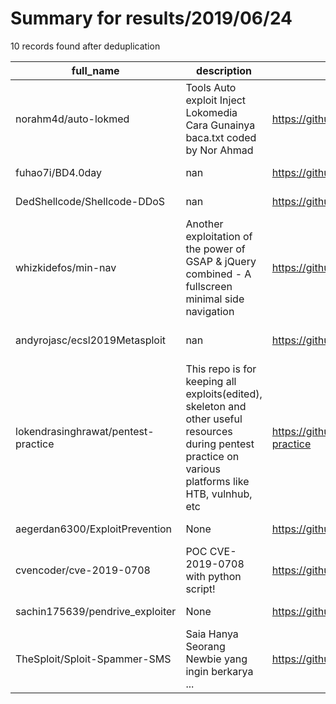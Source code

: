 
# Summary for results/2019/06/24
    
10 records found after deduplication

| full_name | description | html_url | matched_list | matched_count | pushed_at | size | stargazers_count | language | forks_count | vul_ids |
|-------------------------------------|--------------------------------------------------------------------------------------------------------------------------------------------------------|--------------------------------------------------------|----------------------------------|-----------------|---------------------------|--------|--------------------|------------|---------------|-------------------|
| norahm4d/auto-lokmed | Tools Auto exploit Inject Lokomedia Cara Gunainya baca.txt coded by Nor Ahmad | https://github.com/norahm4d/auto-lokmed | ['exploit'] | 1 | 2019-06-24 08:55:11+00:00 | 10 | 2 | Python | 2 | [] |
| fuhao7i/BD4.0day | nan | https://github.com/fuhao7i/BD4.0day | ['0day'] | 1 | 2019-06-24 05:23:53+00:00 | 1 | 1 | Python | 0 | [] |
| DedShellcode/Shellcode-DDoS | nan | https://github.com/DedShellcode/Shellcode-DDoS | ['shellcode'] | 1 | 2019-06-24 00:48:30+00:00 | 5 | 0 | Python | 0 | [] |
| whizkidefos/min-nav | Another exploitation of the power of GSAP & jQuery combined - A fullscreen minimal side navigation | https://github.com/whizkidefos/min-nav | ['exploit'] | 1 | 2019-06-24 06:58:46+00:00 | 4121 | 0 | CSS | 0 | [] |
| andyrojasc/ecsl2019Metasploit | nan | https://github.com/andyrojasc/ecsl2019Metasploit | ['metasploit module OR payload'] | 1 | 2019-06-24 07:23:49+00:00 | 1634 | 0 | JavaScript | 0 | [] |
| lokendrasinghrawat/pentest-practice | This repo is for keeping all exploits(edited), skeleton and other useful resources during pentest practice on various platforms like HTB, vulnhub, etc | https://github.com/lokendrasinghrawat/pentest-practice | ['exploit'] | 1 | 2019-06-24 12:25:17+00:00 | 45 | 0 | Python | 0 | [] |
| aegerdan6300/ExploitPrevention | None | https://github.com/aegerdan6300/ExploitPrevention | ['exploit'] | 1 | 2019-06-24 12:30:27+00:00 | 0 | 0 | | 0 | [] |
| cvencoder/cve-2019-0708 | POC CVE-2019-0708 with python script! | https://github.com/cvencoder/cve-2019-0708 | ['cve poc', 'cve-2'] | 2 | 2019-06-24 16:03:58+00:00 | 1 | 14 | nan | 0 | ['CVE-2019-0708'] |
| sachin175639/pendrive_exploiter | None | https://github.com/sachin175639/pendrive_exploiter | ['exploit'] | 1 | 2019-06-24 16:47:10+00:00 | 18434 | 0 | Python | 0 | [] |
| TheSploit/Sploit-Spammer-SMS | Saia Hanya Seorang Newbie yang ingin berkarya ... | https://github.com/TheSploit/Sploit-Spammer-SMS | ['sploit'] | 1 | 2019-06-24 21:10:33+00:00 | 24 | 1 | Python | 0 | [] |
